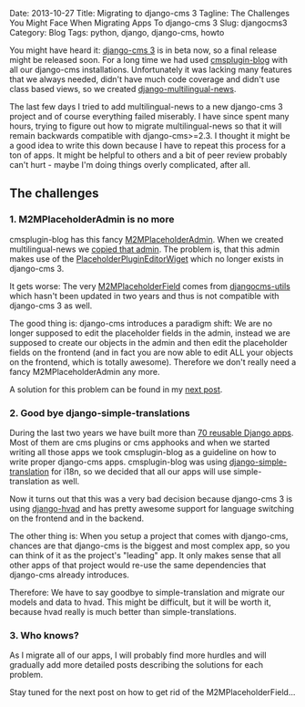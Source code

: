 Date: 2013-10-27
Title: Migrating to django-cms 3
Tagline: The Challenges You Might Face When Migrating Apps To django-cms 3 
Slug: djangocms3
Category: Blog
Tags: python, django, django-cms, howto 

You might have heard it: [django-cms 3](https://www.django-cms.org/en/) is in
beta now, so a final release might be released soon. For a long time we had
used [cmsplugin-blog](https://github.com/fivethreeo/cmsplugin-blog) with all
our django-cms installations. Unfortunately it was lacking many features that
we always needed, didn't have much code coverage and didn't use class based
views, so we created
[django-multilingual-news](https://github.com/bitmazk/django-multilingual-news).

The last few days I tried to add multilingual-news to a new django-cms 3
project and of course everything failed miserably. I have since spent many
hours, trying to figure out how to migrate multilingual-news so that it will
remain backwards compatible with django-cms>=2.3. I thought it might be a good
idea to write this down because I have to repeat this process for a ton of
apps. It might be helpful to others and a bit of peer review probably can't
hurt - maybe I'm doing things overly complicated, after all. 

## The challenges

### 1. M2MPlaceholderAdmin is no more

cmsplugin-blog has this fancy
[M2MPlaceholderAdmin](https://github.com/fivethreeo/cmsplugin-blog/blob/develop/cmsplugin_blog/admin.py#L24).
When we created multilingual-news we [copied that admin](https://github.com/bitmazk/django-multilingual-news/blob/master/multilingual_news/admin.py#L19).
The problem is, that this admin makes use of the
[PlaceholderPluginEditorWiget](https://github.com/bitmazk/django-multilingual-news/blob/master/multilingual_news/admin.py#L37)
which no longer exists in django-cms 3.

It gets worse: The very
[M2MPlaceholderField](https://github.com/fivethreeo/djangocms-utils/blob/master/djangocms_utils/fields.py#L30)
comes from [djangocms-utils](https://github.com/fivethreeo/djangocms-utils/)
which hasn't been updated in two years and thus is not compatible with
django-cms 3 as well.

The good thing is: django-cms introduces a paradigm shift: We are no longer
supposed to edit the placeholder fields in the admin, instead we are supposed
to create our objects in the admin and then edit the placeholder fields on the
frontend (and in fact you are now able to edit ALL your objects on the
frontend, which is totally awesome). Therefore we don't really need a fancy
M2MPlaceholderAdmin any more.

A solution for this problem can be found in my
[next post](|filename|/m2mplaceholderfield.md).

### 2. Good bye django-simple-translations

During the last two years we have built more than [70 reusable Django
apps](https://github.com/bitmazk/).  Most of them are cms plugins or cms
apphooks and when we started writing all those apps we took cmsplugin-blog as a
guideline on how to write proper django-cms apps. cmsplugin-blog was using
[django-simple-translation](https://simple-translation.readthedocs.org/en/latest/)
for i18n, so we decided that all our apps will use simple-translation as well.

Now it turns out that this was a very bad decision because django-cms 3 is
using [django-hvad](https://github.com/KristianOellegaard/django-hvad) and has
pretty awesome support for language switching on the frontend and in the
backend.

The other thing is: When you setup a project that comes with django-cms,
chances are that django-cms is the biggest and most complex app, so you can
think of it as the project's "leading" app. It only makes sense that all other
apps of that project would re-use the same dependencies that django-cms already
introduces.

Therefore: We have to say goodbye to simple-translation and migrate our models
and data to hvad. This might be difficult, but it will be worth it, because
hvad really is much better than simple-translations.

### 3. Who knows?

As I migrate all of our apps, I will probably find more hurdles and will
gradually add more detailed posts describing the solutions for each problem.

Stay tuned for the next post on how to get rid of the M2MPlaceholderField...
